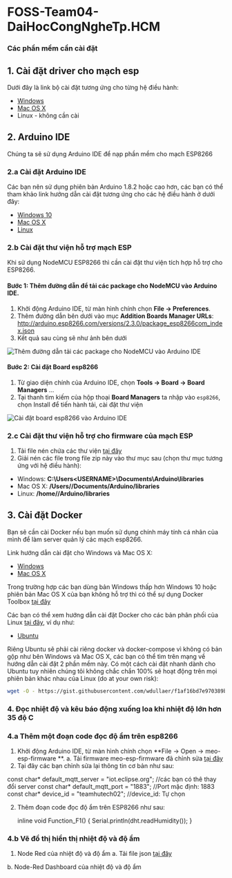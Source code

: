 # FOSS-Team04-DaiHocCongNgheTp.HCM
### Các phần mềm cần cài đặt
## 1. Cài đặt driver cho mạch esp
Dưới đây là link bộ cài đặt tương ứng cho từng hệ điều hành:
- [Windows](https://github.com/makerhanoi/meo-guide/raw/master/esp8266-drivers/CH341SER_WINDOWS.zip)
- [Mac OS X](https://github.com/makerhanoi/meo-guide/raw/master/esp8266-drivers/CH341SER_MAC-1.4.zip)
- Linux - không cần cài

## 2. Arduino IDE
Chúng ta sẽ sử dụng Arduino IDE để nạp phần mềm cho mạch ESP8266

### 2.a Cài đặt Arduino IDE
Các bạn nên sử dụng phiên bản Arduino 1.8.2 hoặc cao hơn, các bạn có thể tham khảo link hướng dẫn cài đặt tương ứng cho các hệ điều hành ở dưới đây:
- [Windows 10](https://www.arduino.cc/en/Guide/Windows)
- [Mac OS X](https://www.arduino.cc/en/Guide/MacOSX)
- [Linux](https://www.arduino.cc/en/Guide/Linux)

### 2.b Cài đặt thư viện hỗ trợ mạch ESP

Khi sử dụng NodeMCU ESP8266 thì cần cài đặt thư viện tích hợp hỗ trợ cho ESP8266.

#### Bước 1: Thêm đường dẫn để tải các package cho NodeMCU vào Arduino IDE.

1. Khởi động Arduino IDE, từ màn hình chính chọn **File → Preferences**.
2. Thêm đường dẫn bên dưới vào mục **Addition Boards Manager URLs**: http://arduino.esp8266.com/versions/2.3.0/package_esp8266com_index.json
3. Kết quả sau cùng sẽ như ảnh bên dưới

![](https://raw.githubusercontent.com/makerhanoi/meo-guide/master/step1.png "Thêm đường dẫn tải các package cho NodeMCU vào Arduino IDE")

#### Bước 2: Cài đặt Board esp8266

1. Từ giao diện chính của Arduino IDE, chọn **Tools → Board → Board Managers** ...
2. Tại thanh tìm kiếm của hộp thoại **Board Managers** ta nhập vào `esp8266`, chọn Install để tiến hành tải, cài đặt thư viện

![](https://raw.githubusercontent.com/makerhanoi/meo-guide/master/step2.png "Cài đặt board esp8266 vào Arduino IDE")

### 2.c Cài đặt thư viện hỗ trợ cho firmware của mạch ESP

1. Tải file nén chứa các thư viện [tại đây](https://github.com/makerhanoi/meo-guide/raw/master/support-tools/arduino-library.zip)
2. Giải nén các file trong file zip này vào thư mục sau (chọn thư mục tương ứng với hệ điều hành):
- Windows: **C:\Users\<USERNAME>\Documents\Arduino\libraries**
- Mac OS X: **/Users/<USERNAME>/Documents/Arduino/libraries**
- Linux: **/home/<USERNAME>/Arduino/libraries**

## 3. Cài đặt Docker
Bạn sẽ cần cài Docker nếu bạn muốn sử dụng chính máy tính cá nhân của mình để làm server quản lý các mạch esp8266.

Link hướng dẫn cài đặt cho Windows và Mac OS X:

- [Windows](https://docs.docker.com/docker-for-windows/install/)
- [Mac OS X](https://docs.docker.com/docker-for-mac/install/#download-docker-for-mac)

Trong trường hợp các bạn dùng bản Windows thấp hơn Windows 10 hoặc phiên bản Mac OS X của bạn không hỗ trợ thì có thể sự dụng Docker Toolbox [tại đây](https://docs.docker.com/toolbox/overview/#ready-to-get-started)

Các bạn có thể xem hướng dẫn cài đặt Docker cho các bản phân phối của Linux [tại đây](https://www.docker.com/community-edition#/download), ví dụ như:
- [Ubuntu](https://store.docker.com/editions/community/docker-ce-server-ubuntu?tab=description)

Riêng Ubuntu sẽ phải cài riêng docker và docker-compose vì không có bản gộp như bên Windows và Mac OS X, các bạn có thể tìm trên mạng về hướng dẫn cài đặt 2 phần mềm này. Có một cách cài đặt nhanh dành cho Ubuntu tuy nhiên chúng tôi không chắc chắn 100% sẽ hoạt động trên mọi phiên bản khác nhau của Linux (do at your own risk):

```bash
wget -O - https://gist.githubusercontent.com/wdullaer/f1af16bd7e970389bad3/raw/install.sh| bash
```
### 4. Đọc nhiệt độ và kêu báo động xuống loa khi nhiệt độ lớn hơn 35 độ C
### 4.a Thêm một đoạn code đọc độ ẩm trên esp8266
1. Khởi động Arduino IDE, từ màn hình chính chọn **File → Open → meo-esp-firmware **. 
a. Tải firmware meo-esp-firmware đã chỉnh sửa [tại đây](https://github.com/minhthuan96/FOSS-DaiHocCongNgheTp.HCM/tree/master/Team04_DaiHocCongNgheTp.HCM(HUTECH)/Cau1/firmware.ino)
2. Tại đây các bạn chỉnh sửa lại thông tin cơ bản như sau:  

const char* default_mqtt_server = "iot.eclipse.org";  //các bạn có thê thay đổi server
const char* default_mqtt_port = "1883";               //Port mặc định: 1883
const char* device_id = "teamhutech02";               //device_id: Tự chọn 


2. Thêm đoạn code đọc độ ẩm trên ESP8266 như sau:
 
    inline void Function_F1() {
       Serial.println(dht.readHumidity());
    }





### 4.b Vẽ đồ thị hiển thị nhiệt độ và độ ẩm
1. Node Red của nhiệt độ và độ ẩm
a. Tải file json [tại đây](https://github.com/minhthuan96/FOSS-DaiHocCongNgheTp.HCM/tree/master/Team04_DaiHocCongNgheTp.HCM(HUTECH)/Cau1/Json.json)


b. Node-Red Dashboard của nhiệt độ và độ ẩm
